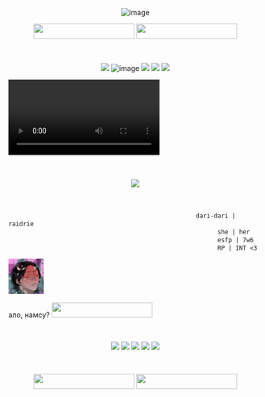 <p align="center">
  <img width="400" height="24" alt="image" src="https://github.com/user-attachments/assets/77b20374-9f40-400d-8353-db0c258f1047" />
</p>

<p align="center">
  <img width="200" height="30" src="https://64.media.tumblr.com/c29bb1c3930dd53b0a3ec3aba2b73b90/82f212b18355ee51-f1/s250x400/55289f9741bf6fa29db547f381ab1bebc7842af8.gifv">
  <img width="200" height="30" src="https://64.media.tumblr.com/21ec3d9cba29e7ee7ec134331c25bde4/df1e2cfa91e2b56e-f1/s250x400/29ec97fcf662d10c07628c9580b8c1b785866d45.gifv">
</p>

<p align="center">
  <img width="600" height="5" src="https://64.media.tumblr.com/f21833784aff3910bac3f93cbe3d17c5/e3a34199dbfc1ee7-10/s400x600/26fe21954966c3dcb7aea35cd5b740124d2a3aec.gifv">
</p>

<p align="center">
 <img style="height:100;" src="https://64.media.tumblr.com/3949c060cb7f89415ee4ec3f49bc708c/ec8c8ceac26bcb17-36/s100x200/3603cf57f391e1bd741678e77948737c98efe6c8.pnj">
  <img width="99" height="56" alt="image" src="https://github.com/user-attachments/assets/f875a6d3-6777-41f9-b61e-e9258240b482">
  <img style="height:100;" src="https://64.media.tumblr.com/7add03afa37cf906aaf7125be68daa87/ec8c8ceac26bcb17-a2/s100x200/e317d73b82fedb5a079ef5c9268881b7cdd1d1c2.gifv">
  <img style="height:100;" src="https://64.media.tumblr.com/b5187d50cf3846ce0debd89be209eb84/ec8c8ceac26bcb17-4e/s100x200/cc9239c13f62973461d812fd966cc3a3e7434e9e.pnj">
  <img style="height:100;" src="https://64.media.tumblr.com/636ac26474a2647eb5b1eacffa50d10e/ec8c8ceac26bcb17-67/s100x200/cd3f51656f784d41a61416a80f57c53e064ece68.pnj">
</p>

<video controls="" autoplay="" name="media">
    <source src="https://github.com/user-attachments/assets/7e092340-0f46-49c7-95ea-eedcb668c724" type="audio/mp4">
</video>

<p align="center">
  <img width="600" height="5" src="https://64.media.tumblr.com/f21833784aff3910bac3f93cbe3d17c5/e3a34199dbfc1ee7-10/s400x600/26fe21954966c3dcb7aea35cd5b740124d2a3aec.gifv">
</p>
<p align="center">
  <img style="height:100;" src="https://i.pinimg.com/originals/cb/7a/bb/cb7abb6dacf3b11901785f956c1de690.gif">
</p>
<p align="center">
  <img width="600" height="5" src="https://64.media.tumblr.com/f21833784aff3910bac3f93cbe3d17c5/e3a34199dbfc1ee7-10/s400x600/26fe21954966c3dcb7aea35cd5b740124d2a3aec.gifv">
</p>

~~~
                                                    dari-dari | raidrie
                                                          she | her
                                                          esfp | 7w6
                                                          RP | INT <3
~~~


[<img width="70" height="70" src="https://raw.githubusercontent.com/raidrie/raidrie/refs/heads/main/475796336-ae66314e-25c7-4451-87ee-a5b7d11171c8.png">](https://github.com/erefiel)

ало, намсу? <img width="200" height="30" src="https://64.media.tumblr.com/6ddbd51f6af6286242c25077a5263b37/a96c2890f9f9b852-e4/s250x400/99a0e91b55e1256319803e0685d3c0d6517f5505.gifv">

<p align="center">
  <img width="600" height="5" src="https://64.media.tumblr.com/f21833784aff3910bac3f93cbe3d17c5/e3a34199dbfc1ee7-10/s400x600/26fe21954966c3dcb7aea35cd5b740124d2a3aec.gifv">
</p>

<p align="center">
<img style="height:100;" src="https://64.media.tumblr.com/b14d4b5b5c287a44d763e9182e60eb9d/df1e2cfa91e2b56e-d1/s100x200/61035efafc097c57081c698bcb3d535528f1df04.gifv">
  <img style="height:100;" src="https://64.media.tumblr.com/2c84ffede2d25e5ad5c267eb65ab4957/6c9c6db1d57a1d89-17/s100x200/925b010ab1cc101facdb802cd1371c500b982053.pnj">
  <img style="height:100;" src="https://64.media.tumblr.com/05fd858eaf348e97920bf2c58bbac1cf/7d117e94250b6c19-e1/s100x200/8f555a06e4b20e0cfa06a19090fd925f65bf3074.gifv">
  <img style="height:100;" src="https://64.media.tumblr.com/e18d7c2ab93e5f308bd8ce823f4b7a45/8365f9b2142be285-36/s100x200/a876fd358de177f14e734e35ba37f6baa9c47680.pnj">
  <img style="height:100;" src="https://64.media.tumblr.com/c072339eee71a6df5ae135a4c91dccbb/7d117e94250b6c19-c2/s100x200/56fe0d6aaf7c6de6c675187e86c4f01d262bbd23.gifv">
</p>

<p align="center">
  <img width="600" height="5" src="https://64.media.tumblr.com/f21833784aff3910bac3f93cbe3d17c5/e3a34199dbfc1ee7-10/s400x600/26fe21954966c3dcb7aea35cd5b740124d2a3aec.gifv">
</p>

<p align="center">
  <img width="200" height="30" src="https://64.media.tumblr.com/97ba9b75428f6b8a750dc41262a7b4d6/8365f9b2142be285-21/s250x400/17412ec53c311924d6037c6dd5f4d9beedb8d4ab.gifv">
  <img width="200" height="30" src="https://64.media.tumblr.com/519f5e248d659ec59ce84c611ac5a226/82f212b18355ee51-b8/s250x400/069289f42923040299e9b1899133fda0e44c40e2.gifv">
</p>


